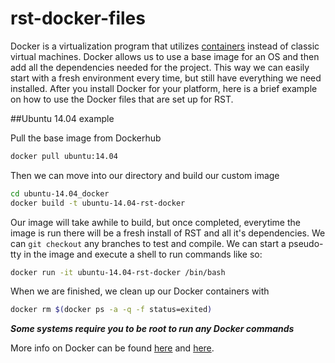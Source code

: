 # rst-docker-files

Docker is a virtualization program that utilizes [containers](https://www.docker.com/what-docker) instead of classic virtual machines. Docker allows us to use a base image for an OS and then add all the dependencies needed for the project. This way we can easily start with a fresh environment every time, but still have everything we need installed. After you install Docker for your platform, here is a brief example on how to use the Docker files that are set up for RST.

##Ubuntu 14.04 example

Pull the base image from Dockerhub
```bash
docker pull ubuntu:14.04
```

Then we can move into our directory and build our custom image
```bash
cd ubuntu-14.04_docker
docker build -t ubuntu-14.04-rst-docker
```

Our image will take awhile to build, but once completed, everytime the image is run there will be a fresh install of RST and all it's dependencies. We can `git checkout` any branches to test and compile. We can start a pseudo-tty in the image and execute a shell to run commands like so:

```bash
docker run -it ubuntu-14.04-rst-docker /bin/bash
```

When we are finished, we clean up our Docker containers with 
```bash
docker rm $(docker ps -a -q -f status=exited)
```

***Some systems require you to be root to run any Docker commands***

More info on Docker can be found [here](https://prakhar.me/docker-curriculum/) and [here](https://docs.docker.com/engine/getstarted/step_four/).
